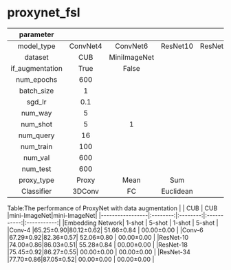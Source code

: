 # proxynet_fsl

|parameter        |          |             |             |             |             |
|:---------------:|:--------:|:-----------:|:-----------:|:-----------:|:-----------:|
|model_type       |ConvNet4  |ConvNet6     |   ResNet10  |   ResNet18  |   ResNet34  |
|dataset          |CUB       |MiniImageNet |             |             |             |
|if_augmentation  |True      |False        |             |             |             |
|num_epochs       |600       |             |             |             |             |
|batch_size       |1         |             |             |             |             |
|sgd_lr           |0.1       |             |             |             |             |
|num_way          |5         |             |             |             |             |
|num_shot         |5         |1            |             |             |             |
|num_query        |16        |             |             |             |             |
|num_train        |100       |             |             |             |             |
|num_val          |600       |             |             |             |             |
|num_test         |600       |             |             |             |             |
|proxy_type       |Proxy     |Mean         |     Sum     |             |             |
|Classifier       |3DConv    |FC           |  Euclidean  |             |             |

Table:The performance of ProxyNet with data augmentation
|                 |    CUB   |    CUB   |mini-ImageNet|mini-ImageNet|
|-----------------|:--------:|:--------:|:-----------:|:-----------:|
|Embedding Network|  1-shot  |  5-shot  |    1-shot   |    5-shot   |
|Conv-4           |65.25±0.90|80.12±0.62|  51.66±0.84 |  00.00±0.00 |
|Conv-6           |67.29±0.92|82.36±0.57|  52.06±0.80 |  00.00±0.00 |
|ResNet-10        |74.00±0.86|86.03±0.51|  55.28±0.84 |  00.00±0.00 |
|ResNet-18        |75.45±0.92|86.27±0.55|  00.00±0.00 |  00.00±0.00 |
|ResNet-34        |77.70±0.86|87.05±0.52|  00.00±0.00 |  00.00±0.00 |
